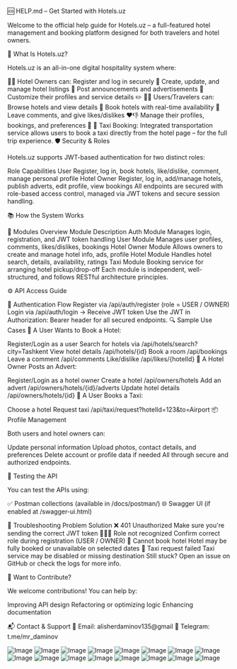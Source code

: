 🆘 HELP.md – Get Started with Hotels.uz

Welcome to the official help guide for Hotels.uz – a full-featured hotel management and booking 
platform designed for both travelers and hotel owners.

🏨 What Is Hotels.uz?

Hotels.uz is an all-in-one digital hospitality system where:

🧑‍💼 Hotel Owners can:
Register and log in securely 🔐
Create, update, and manage hotel listings 🏨
Post announcements and advertisements 📢
Customize their profiles and service details ✏️
🧍‍♂️ Users/Travelers can:
Browse hotels and view details 📱
Book hotels with real-time availability 📆
Leave comments, and give likes/dislikes ❤️👎
Manage their profiles, bookings, and preferences 👤
🚕 Taxi Booking: Integrated transportation service allows users to book a taxi directly from the hotel page – for the full trip experience.
🛡️ Security & Roles

Hotels.uz supports JWT-based authentication for two distinct roles:

Role	Capabilities
User	Register, log in, book hotels, like/dislike, comment, manage personal profile
Hotel Owner	Register, log in, add/manage hotels, publish adverts, edit profile, view bookings
All endpoints are secured with role-based access control, managed via JWT tokens and secure session handling.

📚 How the System Works

🧩 Modules Overview
Module	Description
Auth Module	Manages login, registration, and JWT token handling
User Module	Manages user profiles, comments, likes/dislikes, bookings
Hotel Owner Module	Allows owners to create and manage hotel info, ads, profile
Hotel Module	Handles hotel search, details, availability, ratings
Taxi Module	Booking service for arranging hotel pickup/drop-off
Each module is independent, well-structured, and follows RESTful architecture principles.

⚙️ API Access Guide

🔑 Authentication Flow
Register via /api/auth/register (role = USER / OWNER)
Login via /api/auth/login → Receive JWT token
Use the JWT in Authorization: Bearer <token> header for all secured endpoints.
🔍 Sample Use Cases
📌 A User Wants to Book a Hotel:

Register/Login as a user
Search for hotels via /api/hotels/search?city=Tashkent
View hotel details /api/hotels/{id}
Book a room /api/bookings
Leave a comment /api/comments
Like/dislike /api/likes/{hotelId}
📢 A Hotel Owner Posts an Advert:

Register/Login as a hotel owner
Create a hotel /api/owners/hotels
Add an advert /api/owners/hotels/{id}/adverts
Update hotel details /api/owners/hotels/{id}
🚖 A User Books a Taxi:

Choose a hotel
Request taxi /api/taxi/request?hotelId=123&to=Airport
📦 Profile Management

Both users and hotel owners can:

Update personal information
Upload photos, contact details, and preferences
Delete account or profile data if needed
All through secure and authorized endpoints.

🧪 Testing the API

You can test the APIs using:

✅ Postman collections (available in /docs/postman/)
🌐 Swagger UI (if enabled at /swagger-ui.html)

📌 Troubleshooting
Problem	Solution
❌ 401 Unauthorized	Make sure you're sending the correct JWT token
🧑‍🤝‍🧑 Role not recognized	Confirm correct role during registration (USER / OWNER)
🏨 Cannot book hotel	Hotel may be fully booked or unavailable on selected dates
🚕 Taxi request failed	Taxi service may be disabled or missing destination
Still stuck? Open an issue on GitHub or check the logs for more info.

👥 Want to Contribute?

We welcome contributions! You can help by:

Improving API design
Refactoring or optimizing logic
Enhancing documentation

📬 Contact & Support
📧 Email: alisherdaminov135@gmail
👥 Telegram: t.me/mr_daminov



![Image](https://github.com/user-attachments/assets/1d3b9d59-dad0-4766-af90-d1c99599433f)
![Image](https://github.com/user-attachments/assets/af7c9cd7-dcf6-45b0-b38d-03a7b5f9561f)
![Image](https://github.com/user-attachments/assets/9767f1d7-b9af-4344-a494-9d9294bbf6cb)
![Image](https://github.com/user-attachments/assets/1ed0f8fb-2ecb-479d-a4fc-9469df7450f5)
![Image](https://github.com/user-attachments/assets/498e8e61-fa4c-4d85-8cbd-388aa0990140)
![Image](https://github.com/user-attachments/assets/54ad3eae-8372-4528-a9b0-5327efdc37ed)
![Image](https://github.com/user-attachments/assets/1092dff4-9ee2-4f85-bcbf-ccce8ba433ea)
![Image](https://github.com/user-attachments/assets/1a4465d2-9314-45f6-badf-6e981073b80d)
![Image](https://github.com/user-attachments/assets/c23be90d-b271-4013-b833-0e035d18829c)
![Image](https://github.com/user-attachments/assets/4cada7a3-eaec-4936-af77-64b5e25715cb)
![Image](https://github.com/user-attachments/assets/586209c0-14f1-4430-b364-9af144a0aede)
![Image](https://github.com/user-attachments/assets/fdce8e38-b9e1-4258-bc5a-30f3fa8ca130)
![Image](https://github.com/user-attachments/assets/0d590747-75fb-4865-a6f8-8517c01c4793)
![Image](https://github.com/user-attachments/assets/46b08dfe-fd0f-4ff5-91ac-49c1d2d14913)
![Image](https://github.com/user-attachments/assets/b92ebe78-abdc-4b80-9ccb-847e03e292cc)
![Image](https://github.com/user-attachments/assets/2c257f9f-ce42-4825-9082-39b9949bcfb7)
